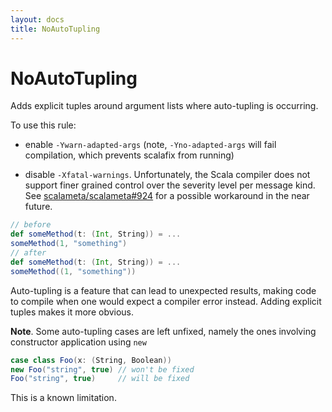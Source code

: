 ```yaml
---
layout: docs
title: NoAutoTupling
---
```


# NoAutoTupling


Adds explicit tuples around argument lists where auto-tupling is occurring.

To use this rule:

- enable `-Ywarn-adapted-args` (note, `-Yno-adapted-args` will fail compilation, which prevents scalafix from running)

- disable `-Xfatal-warnings`. Unfortunately, the Scala compiler does not support finer grained control over the severity level per message kind. See [scalameta/scalameta#924](https://github.com/scalameta/scalameta/issues/924) for a possible workaround in the near future.

```scala
// before
def someMethod(t: (Int, String)) = ...
someMethod(1, "something")
// after
def someMethod(t: (Int, String)) = ...
someMethod((1, "something"))
```


Auto-tupling is a feature that can lead to unexpected results, making code to compile when one would expect a compiler error instead. Adding explicit tuples makes it more obvious.

__Note__. Some auto-tupling cases are left unfixed, namely the ones involving constructor application using `new`

```scala
case class Foo(x: (String, Boolean))
new Foo("string", true) // won't be fixed
Foo("string", true)     // will be fixed
```

This is a known limitation.
